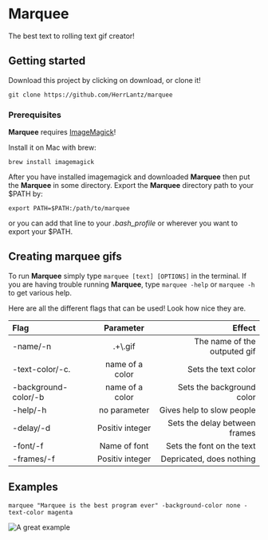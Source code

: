 # Marquee
The best text to rolling text gif creator!
## Getting started

Download this project by clicking on download, or clone it!
```
git clone https://github.com/HerrLantz/marquee
```

### Prerequisites

**Marquee** requires [ImageMagick](https://www.imagemagick.org/script/index.php)!

Install it on Mac with brew:
```
brew install imagemagick
```

After you have installed imagemagick and downloaded **Marquee** then put the **Marquee** in some directory.
Export the **Marquee** directory path to your $PATH by:
```
export PATH=$PATH:/path/to/marquee
```
or you can add that line to your *.bash_profile* or wherever you want to export your $PATH.

## Creating marquee gifs
To run **Marquee** simply type `marquee [text] [OPTIONS]` in the terminal.
If you are having trouble running **Marquee**, type `marquee -help` or `marquee -h` to get various help.


Here are all the different flags that can be used! Look how nice they are.

|Flag	             |Parameter	      |Effect                       |
|:-------------------|:--------------:|----------------------------:|
|-name/-n            |.+\\.gif        |The name of the outputed gif |
|-text-color/-c.     |name of a color |Sets the text color 		    |
|-background-color/-b|name of a color |Sets the background color    |
|-help/-h            |no parameter    |Gives help to slow people    |
|-delay/-d 			 |Positiv integer |Sets the delay between frames|
|-font/-f            |Name of font    |Sets the font on the text    |
|-frames/-f          |Positiv integer |Depricated, does nothing     |

## Examples

```
marquee "Marquee is the best program ever" -background-color none -text-color magenta
```
![A great example](https://github.com/herrlantz/examples/example1.gif)